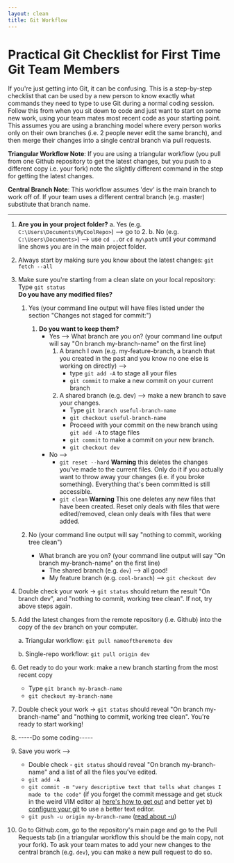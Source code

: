 ```yaml
---
layout: clean
title: Git Workflow
---
```



# Practical Git Checklist for First Time Git Team Members
If you're just getting into Git, it  can be confusing. This is a step-by-step checklist that can be used by a new person to know exactly what commands they need to type to use Git during a normal coding session. Follow this from when you sit down to code and just want to start on some new work, using your team mates most recent code as your starting point. This assumes you are using a branching model where every person works only on their own branches (i.e. 2 people never edit the same branch), and then merge their changes into a single central branch via pull requests.

**Triangular Workflow Note**: If you are using a triangular workflow (you pull from one Github repository to get the latest changes, but you push to a different copy i.e. your fork) note the slightly different command in the step for getting the latest changes. 

**Central Branch Note**: This workflow assumes 'dev' is the main branch to work off of. If your team uses a different central branch (e.g. master) substitute that branch name.  

--------------------------------------------------------------------


1. **Are you in your project folder?**
   a. Yes (e.g. `C:\Users\Documents\MyCoolRepo>`) --> go to 2.
   b. No (e.g. `C:\Users\Documents>`) --> use `cd ..`or `cd my\path` until your command line shows you are in the main project folder.
2. Always start by making sure you know about the latest changes: `git fetch --all`
3. Make sure you're starting from a clean slate on your local repository: <br/>Type `git status`<br/>
    **Do you have any modified files?**
    
    1. Yes (your command line output will have files listed under the section "Changes not staged for commit:")
        1. **Do you want to keep them?**
            * Yes --> What branch are you on? (your command line output will say "On branch my-branch-name" on the first line)
                1. A branch I own (e.g. my-feature-branch, a branch that you created in the past and you know no one else is working on directly) -->
                    * type `git add -A` to stage all your files
                    * `git commit` to make a new commit on your current branch
                2. A shared branch (e.g. dev) --> make a new branch to save your changes.
                    * Type `git branch useful-branch-name`
                    * `git checkout useful-branch-name`
                    * Proceed with your commit on the new branch using `git add -A` to stage files
                    * `git commit` to make a commit on your new branch.
                    * `git checkout dev`
            * No -->
                * `git reset --hard` **Warning** this deletes the changes you've made to the current files. Only do it if you actually want to throw away your changes (i.e. if you broke something).  Everything that's been committed is still accessible.
                * `git clean` **Warning** This one deletes any new files that have been created. Reset only deals with files that were edited/removed, clean only deals with files that were added. 
    
    2. No (your command line output will say "nothing to commit, working tree clean")
        * What branch are you on? (your command line output will say "On branch my-branch-name" on the first line)
            * The shared branch (e.g. `dev`) --> all good!
            * My feature branch (e.g. `cool-branch`) --> `git checkout dev`

4. Double check your work -> `git status` should return the result "On branch dev", and "nothing to commit, working tree clean". If not, try above steps again.
5. Add the latest changes from the remote repository (i.e. Github) into the copy of the `dev` branch on your computer. 

    a. Triangular workflow: `git pull nameoftheremote dev`

    b. Single-repo workflow: `git pull origin dev`

6. Get ready to do your work: make a new branch starting from the most recent copy
    * Type `git branch my-branch-name`
    * `git checkout my-branch-name`
7. Double check your work -> `git status` should reveal "On branch my-branch-name" and "nothing to commit, working tree clean". You're ready to start working!
8. -----Do some coding-----
9. Save you work -->
    * Double check - `git status` should reveal "On branch my-branch-name" and a list of all the files you've edited.
    * `git add -A`
    * `git commit -m "very descriptive text that tells what changes I made to the code"` (if you forget the commit message and get stuck in the weird VIM editor a) [here's how to get out](http://stackoverflow.com/questions/9171356/how-do-i-exit-from-the-text-window-in-git) and better yet b) [configure your git](https://help.github.com/articles/associating-text-editors-with-git/) to use a better text editor.
    * `git push -u origin my-branch-name` ([read about -u](http://stackoverflow.com/questions/6089294/why-do-i-need-to-do-set-upstream-all-the-time))

10. Go to Github.com, go to the repository's main page and go to the Pull Requests tab (in a triangular workflow this should be the main copy, not your fork). To ask your team mates to add your new changes to the central branch (e.g. `dev`), you can make a new pull request to do so.
